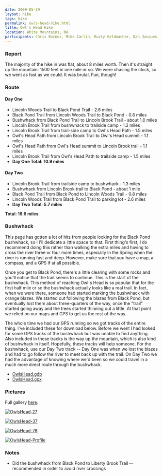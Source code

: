 ```yaml
---
date: 2009-05-29
layout: hike
tags: hike
permalink: owls-head-hike.html
title: Owl's Head Hike
location: White Mountains, NH
participants: Chris Barnes, Mike Carlin, Rusty Geldmacher, Dan Jacques, Jimmy Cook, Chris Algiers
---
```


### Report

The majority of the hike in was flat, about 8 miles worth. Then it's straight up the mountain: 1500 feet in one mile or so. We were chasing the clock, so we went as fast as we could. It was brutal. Fun, though!

### Route

#### Day One

  * Lincoln Woods Trail to Black Pond Trail - 2.6 miles
  * Black Pond Trail from Lincoln Woods Trail to Black Pond - 0.8 miles
  * Bushwhack from Black Pond Trail to Lincoln Brook Trail - about 1.0 miles
  * Lincoln Brook Trail from bushwhack to trailside camp - 1.3 miles
  * Lincoln Brook Trail from trail-side camp to Owl's Head Path - 1.5 miles
  * Owl's Head Path from Lincoln Brook Trail to Owl's Head summit - 1.1 miles
  * Owl's Head Path from Owl's Head summit to Lincoln Brook trail - 1.1 miles
  * Lincoln Brook Trail from Owl's Head Path to trailside camp - 1.5 miles
  * **Day One Total: 10.9 miles**

#### Day Two

  * Lincoln Brook Trail from trailside camp to bushwhack - 1.3 miles
  * Bushwhack from Lincoln Brook trail to Black Pond - about 1 mile
  * Black Pond Trail from Black Pond to Lincoln Woods Trail - 0.8 miles
  * Lincoln Woods Trail from Black Pond Trail to parking lot - 2.6 miles
  * **Day Two Total: 5.7 miles**

**Total: 16.6 miles**

### Bushwhack

This page has gotten a lot of hits from people looking for the Black Pond bushwhack, so I I'll dedicate a little space to that. First thing's first, I do recommend doing this rather than walking the extra miles and having to cross the river three or four more times, especially in the Spring when the river is running fast and deep. However, make sure that you have a map, a compass, and a GPS if at all possible.

Once you get to Black Pond, there's a little clearing with some rocks and you'll notice that the trail seems to continue. This is the start of the bushwhack. This method of reaching Owl's Head is so popular that for the first half mile or so the bushwhack actually looks like a real trail. In fact, when we were there, someone had started marking the bushwhack with orange blazes. We started out following the blazes from Black Pond, but eventually lost them about three-quarters of the way, once the "trail" started going away and the trees started thinning out a little. At that point we relied on our maps and GPS to get us the rest of the way.

The whole time we had our GPS running so we got tracks of the entire thing. I've included these for download below. Before we went I had looked for some GPS tracks of the bushwhack but was unable to find anything. Also included in these tracks is the way up the mountain, which is also kind of bushwhack in itself. Hopefully, these tracks will help someone. For the bushwhack, use our Day Two track -- Day One was when we lost the blazes and had to go follow the river to meet back up with the trail. On Day Two we had the advantage of knowing where we'd been so we could travel in a much more direct route through the bushwhack.

  * [OwlsHead.gdb](/downloads/OwlsHead.gdb)
  * [OwlsHead.gpx](/downloads/OwlsHead.gpx)

### Pictures

Full gallery [here](http://www.flickr.com/photos/geldmacher/sets/72157620373671245/).

[![OwlsHead-27](http://farm3.static.flickr.com/2481/3659058118_6090faedf8.jpg)](http://www.flickr.com/photos/geldmacher/3659058118/)

[![OwlsHead-37](http://farm4.static.flickr.com/3347/3659063532_57bcd95b3e.jpg)](http://www.flickr.com/photos/geldmacher/3659063532/)

[![OwlsHead-76](http://farm4.static.flickr.com/3410/3658281733_66fd44d958.jpg)](http://www.flickr.com/photos/geldmacher/3658281733/)

[![OwlsHead-Profile](http://farm4.static.flickr.com/3608/3658241333_0e632dc4a7.jpg)](http://www.flickr.com/photos/geldmacher/3658241333/)

### Notes

  * Did the bushwhack from Black Pond to Liberty Brook Trail -- recommended in order to avoid river crossings
